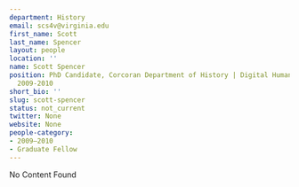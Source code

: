 ```yaml
---
department: History
email: scs4v@virginia.edu
first_name: Scott
last_name: Spencer
layout: people
location: ''
name: Scott Spencer
position: PhD Candidate, Corcoran Department of History | Digital Humanities Fellow
  2009-2010
short_bio: ''
slug: scott-spencer
status: not_current
twitter: None
website: None
people-category:
- 2009–2010
- Graduate Fellow
---
```


No Content Found
